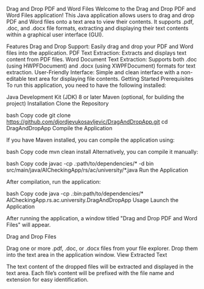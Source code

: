 Drag and Drop PDF and Word Files
Welcome to the Drag and Drop PDF and Word Files application! This Java application allows users to drag and drop PDF and Word files onto a text area to view their contents. It supports .pdf, .doc, and .docx file formats, extracting and displaying their text contents within a graphical user interface (GUI).

Features
Drag and Drop Support: Easily drag and drop your PDF and Word files into the application.
PDF Text Extraction: Extracts and displays text content from PDF files.
Word Document Text Extraction: Supports both .doc (using HWPFDocument) and .docx (using XWPFDocument) formats for text extraction.
User-Friendly Interface: Simple and clean interface with a non-editable text area for displaying file contents.
Getting Started
Prerequisites
To run this application, you need to have the following installed:

Java Development Kit (JDK) 8 or later
Maven (optional, for building the project)
Installation
Clone the Repository

bash
Copy code
git clone https://github.com/djordjevukosavljevic/DragAndDropApp.git
cd DragAndDropApp
Compile the Application

If you have Maven installed, you can compile the application using:

bash
Copy code
mvn clean install
Alternatively, you can compile it manually:

bash
Copy code
javac -cp .:path/to/dependencies/* -d bin src/main/java/AICheckingApp/rs/ac/university/*.java
Run the Application

After compilation, run the application:

bash
Copy code
java -cp .:bin:path/to/dependencies/* AICheckingApp.rs.ac.university.DragAndDropApp
Usage
Launch the Application

After running the application, a window titled "Drag and Drop PDF and Word Files" will appear.

Drag and Drop Files

Drag one or more .pdf, .doc, or .docx files from your file explorer.
Drop them into the text area in the application window.
View Extracted Text

The text content of the dropped files will be extracted and displayed in the text area.
Each file’s content will be prefixed with the file name and extension for easy identification.
